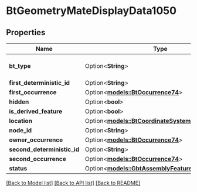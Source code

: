# BtGeometryMateDisplayData1050

## Properties

Name | Type | Description | Notes
------------ | ------------- | ------------- | -------------
**bt_type** | Option<**String**> | Type of JSON object. | [optional]
**first_deterministic_id** | Option<**String**> |  | [optional]
**first_occurrence** | Option<[**models::BtOccurrence74**](BTOccurrence-74.md)> |  | [optional]
**hidden** | Option<**bool**> |  | [optional]
**is_derived_feature** | Option<**bool**> |  | [optional]
**location** | Option<[**models::BtCoordinateSystem387**](BTCoordinateSystem-387.md)> |  | [optional]
**node_id** | Option<**String**> |  | [optional]
**owner_occurrence** | Option<[**models::BtOccurrence74**](BTOccurrence-74.md)> |  | [optional]
**second_deterministic_id** | Option<**String**> |  | [optional]
**second_occurrence** | Option<[**models::BtOccurrence74**](BTOccurrence-74.md)> |  | [optional]
**status** | Option<[**models::GbtAssemblyFeatureDisplayStatus**](GBTAssemblyFeatureDisplayStatus.md)> |  | [optional]

[[Back to Model list]](../README.md#documentation-for-models) [[Back to API list]](../README.md#documentation-for-api-endpoints) [[Back to README]](../README.md)


